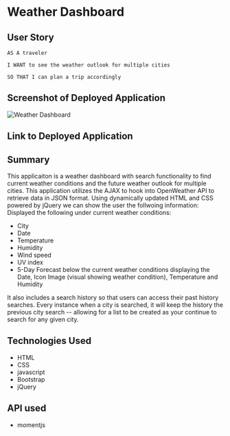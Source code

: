 # Weather Dashboard


## User Story

```
AS A traveler

I WANT to see the weather outlook for multiple cities

SO THAT I can plan a trip accordingly

```

## Screenshot of Deployed Application

![Weather Dashboard](https://user-images.githubusercontent.com/68498591/100591691-f6b7c580-32aa-11eb-9646-af3c44b14a1c.PNG)



## Link to Deployed Application

<a href="https://github.com/Drewski419/Password-Generator"></a>


## Summary

This applicaiton is a weather dashboard with search functionality to find current weather conditions and the future weather outlook for multiple cities. This application utilizes the AJAX to hook into OpenWeather API to retrieve data in JSON format. Using dynamically updated HTML and CSS powered by jQuery we can show the user the follwoing information: Displayed the following under current weather conditions:

* City
* Date
* Temperature
* Humidity
* Wind speed
* UV index 
* 5-Day Forecast below the current weather conditions displaying the Date, Icon Image (visual showing weather condition), Temperature and Humidity

It also includes a search history so that users can access their past history searches. Every instance when a city is searched, it will keep the history the previous city search -- allowing for a list to be created as your continue to search for any given city.


## Technologies Used

* HTML 
* CSS 
* javascript
* Bootstrap 
* jQuery


## API used

* momentjs
